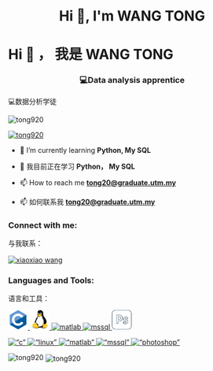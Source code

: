 <h1 align="center">Hi 👋, I'm WANG TONG</h1>
<h1 align=“center”>Hi 👋 ， 我是 WANG TONG</h1>
<h3 align="center">💻Data analysis apprentice</h3>
💻数据分析学徒


<p align="left"> <img src="https://komarev.com/ghpvc/?username=tong920&label=Profile%20views&color=0e75b6&style=flat" alt="tong920" /> </p>

<p align="left"> <a href="https://github.com/ryo-ma/github-profile-trophy"><img src="https://github-profile-trophy.vercel.app/?username=tong920" alt="tong920" /></a> </p>

- 🌱 I’m currently learning **Python, My SQL**
- 🌱 我目前正在学习 **Python， My SQL**

- 📫 How to reach me **tong20@graduate.utm.my**
- 📫 如何联系我 **tong20@graduate.utm.my**

<h3 align="left">Connect with me:</h3>
与我联系：

<p align="left">
<a href="https://linkedin.com/in/xiaoxiao wang" target="blank"><img align="center" src="https://raw.githubusercontent.com/rahuldkjain/github-profile-readme-generator/master/src/images/icons/Social/linked-in-alt.svg" alt="xiaoxiao wang" height="30" width="40" /></a>
</p>

<h3 align="left">Languages and Tools:</h3>
语言和工具：

<p align="left"> <a href="https://www.cprogramming.com/" target="_blank" rel="noreferrer"> <img src="https://raw.githubusercontent.com/devicons/devicon/master/icons/c/c-original.svg" alt="c" width="40" height="40"/> </a> <a href="https://www.linux.org/" target="_blank" rel="noreferrer"> <img src="https://raw.githubusercontent.com/devicons/devicon/master/icons/linux/linux-original.svg" alt="linux" width="40" height="40"/> </a> <a href="https://www.mathworks.com/" target="_blank" rel="noreferrer"> <img src="https://upload.wikimedia.org/wikipedia/commons/2/21/Matlab_Logo.png" alt="matlab" width="40" height="40"/> </a> <a href="https://www.microsoft.com/en-us/sql-server" target="_blank" rel="noreferrer"> <img src="https://www.svgrepo.com/show/303229/microsoft-sql-server-logo.svg" alt="mssql" width="40" height="40"/> </a> <a href="https://www.photoshop.com/en" target="_blank" rel="noreferrer"> <img src="https://raw.githubusercontent.com/devicons/devicon/master/icons/photoshop/photoshop-line.svg" alt="photoshop" width="40" height="40"/> </a> </p>
<p align=“left”> <a href=“https://www.cprogramming.com/” target=“_blank” rel=“noreferrer”> <img src=“https://raw.githubusercontent.com/devicons/devicon/master/icons/c/c-original.svg” alt=“c” width=“40” height=“40”/> </a> <a href=“https://www.linux.org/” target=“_blank” rel=“noreferrer”> <img src=“https://raw.githubusercontent.com/devicons/devicon/master/icons/linux/linux-original.svg” alt=“linux” width=“40” height=“40”/> </a> <a href=“https://www.mathworks.com/” target=“_blank” rel=“noreferrer”> <img src=“https://upload.wikimedia.org/wikipedia/commons/2/21/Matlab_Logo.png” alt=“matlab” width=“40” height=“40”/> </a> <a href=“https://www.microsoft.com/en-us/sql-server” target=“_blank” rel=“noreferrer”> <img src=“https://www.svgrepo.com/show/303229/microsoft-sql-server-logo.svg” alt=“mssql” width=“40” height=“40”/> </a> <a href=“https://www.photoshop.com/en” target=“_blank” rel=“noreferrer”> <img src=“https://raw.githubusercontent.com/devicons/devicon/master/icons/photoshop/photoshop-line.svg” alt=“photoshop” width=“40” height=“40”/> </a> </p>

<p><img align="left" src="https://github-readme-stats.vercel.app/api/top-langs?username=tong920&show_icons=true&locale=en&layout=compact" alt="tong920" /></p>

<p>&nbsp;<img align="center" src="https://github-readme-stats.vercel.app/api?username=tong920&show_icons=true&locale=en" alt="tong920" /></p>
